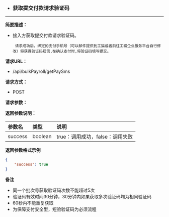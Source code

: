 * ### 获取提交付款请求验证码

---

**简要描述：**

* 接入方获取提交付款请求验证码。

       请求成功后，绑定的支付手机号（可以邮件提供到工猫或者前往工猫企业服务平台自行修改）将获得验证码短信,在确认支付时,将验证码填写提交。

**请求URL：**

* /api/bulkPayroll/getPaySms

**请求方式：**

* POST 

**请求参数：**

**返回参数说明：**

| 参数名 | 类型 | 说明 |
| :--- | :--- | :--- |
| success | boolean | true：调用成功，false：调用失败 |

**返回参数格式示例**

```json
{
    "success": true
}
```

**备注**

* 同一个批次号获取验证码次数不能超过5次
* 验证码有效时间30分钟，30分钟内如果获取多次验证码均为相同验证码
* 60秒内不能重复获取
* 为保障支付安全型，短验验证码为必须流程



